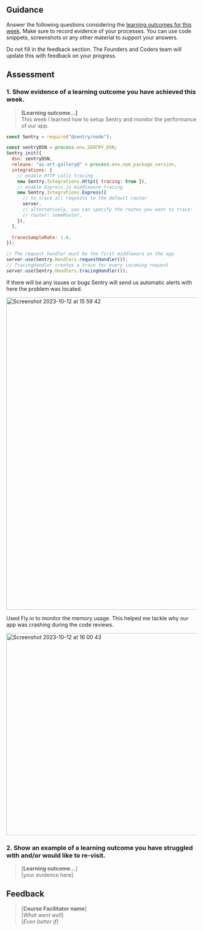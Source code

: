 ## Guidance
Answer the following questions considering the [learning outcomes for this week](https://learn.foundersandcoders.com/course/syllabus/developer/server-side-app/schedule/).
Make sure to record evidence of your processes. You can use code snippets, screenshots or any other material to support your answers.

Do not fill in the feedback section. The Founders and Coders team will update this with feedback on your progress.

## Assessment
 ### 1. Show evidence of a learning outcome you have achieved this week.
> **[Learning outcome...]**  
> This week I learned how to setup Sentry and monitor the performance of our app. 

```js
const Sentry = require("@sentry/node");

const sentryDSN = process.env.SENTRY_DSN;
Sentry.init({
  dsn: sentryDSN,
  release: "ai-art-gallery@" + process.env.npm_package_version,
  integrations: [
    // enable HTTP calls tracing
    new Sentry.Integrations.Http({ tracing: true }),
    // enable Express.js middleware tracing
    new Sentry.Integrations.Express({
      // to trace all requests to the default router
      server,
      // alternatively, you can specify the routes you want to trace:
      // router: someRouter,
    }),
  ],

  tracesSampleRate: 1.0,
});

// The request handler must be the first middleware on the app
server.use(Sentry.Handlers.requestHandler());
// TracingHandler creates a trace for every incoming request
server.use(Sentry.Handlers.tracingHandler());

```
If there will be any issues or bugs Sentry will send us automatic alerts with here the problem was located.

<img width="825" alt="Screenshot 2023-10-12 at 15 59 42" src="https://github.com/fac28/elena--progress-log/assets/59057287/19664567-b15d-47af-a67b-b45ad733b8a3">

Used Fly.io to monitor the memory usage. This helped me tackle why our app was crashing during the code reviews. 

<img width="534" alt="Screenshot 2023-10-12 at 16 00 43" src="https://github.com/fac28/elena--progress-log/assets/59057287/033f3ce7-fed0-44fa-8643-1d000f754eca">


 ### 2. Show an example of a learning outcome you have struggled with and/or would like to re-visit.
> [**Learning outcome...**]  
> [your evidence here]

## Feedback
> [**Course Facilitator name**]  
> [*What went well*]  
> [*Even better if*]
